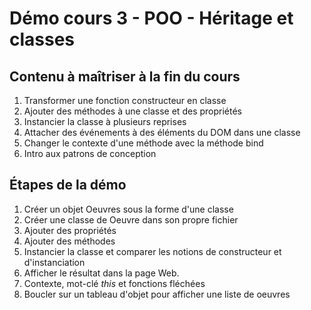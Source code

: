 # Démo cours 3 - POO - Héritage et classes

## Contenu à maîtriser à la fin du cours

1. Transformer une fonction constructeur en classe
2. Ajouter des méthodes à une classe et des propriétés
3. Instancier la classe à plusieurs reprises
4. Attacher des événements à des éléments du DOM dans une classe
5. Changer le contexte d'une méthode avec la méthode bind
6. Intro aux patrons de conception

## Étapes de la démo

1. Créer un objet Oeuvres sous la forme d'une classe
2. Créer une classe de Oeuvre dans son propre fichier
3. Ajouter des propriétés
4. Ajouter des méthodes
5. Instancier la classe et comparer les notions de constructeur et d'instanciation
6. Afficher le résultat dans la page Web.
7. Contexte, mot-clé _this_ et fonctions fléchées
8. Boucler sur un tableau d'objet pour afficher une liste de oeuvres
